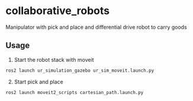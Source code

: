 # collaborative_robots
Manipulator with pick and place and differential drive robot to carry goods

<!-- USAGE -->

## Usage
1. Start the robot stack with moveit
```sh
ros2 launch ur_simulation_gazebo ur_sim_moveit.launch.py
```
2. Start pick and place
```sh
ros2 launch moveit2_scripts cartesian_path.launch.py
```